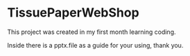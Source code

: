 # TissuePaperWebShop
This project was created in my first month learning coding.

Inside there is a pptx.file as a guide for your using, thank you.
